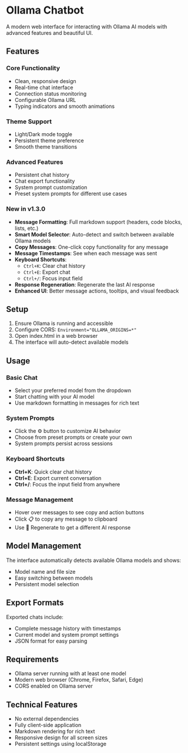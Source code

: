 # Ollama Chatbot

A modern web interface for interacting with Ollama AI models with advanced features and beautiful UI.

## Features

### Core Functionality
- Clean, responsive design
- Real-time chat interface
- Connection status monitoring
- Configurable Ollama URL
- Typing indicators and smooth animations

### Theme Support
- Light/Dark mode toggle
- Persistent theme preference
- Smooth theme transitions

### Advanced Features
- Persistent chat history
- Chat export functionality  
- System prompt customization
- Preset system prompts for different use cases

### New in v1.3.0
- **Message Formatting**: Full markdown support (headers, code blocks, lists, etc.)
- **Smart Model Selector**: Auto-detect and switch between available Ollama models
- **Copy Messages**: One-click copy functionality for any message
- **Message Timestamps**: See when each message was sent
- **Keyboard Shortcuts**: 
  - `Ctrl+K`: Clear chat history
  - `Ctrl+E`: Export chat
  - `Ctrl+/`: Focus input field
- **Response Regeneration**: Regenerate the last AI response
- **Enhanced UI**: Better message actions, tooltips, and visual feedback

## Setup
1. Ensure Ollama is running and accessible
2. Configure CORS: `Environment="OLLAMA_ORIGINS=*"`
3. Open index.html in a web browser
4. The interface will auto-detect available models

## Usage

### Basic Chat
- Select your preferred model from the dropdown
- Start chatting with your AI model
- Use markdown formatting in messages for rich text

### System Prompts
- Click the ⚙️ button to customize AI behavior
- Choose from preset prompts or create your own
- System prompts persist across sessions

### Keyboard Shortcuts
- **Ctrl+K**: Quick clear chat history
- **Ctrl+E**: Export current conversation
- **Ctrl+/**: Focus the input field from anywhere

### Message Management
- Hover over messages to see copy and action buttons
- Click 📋 to copy any message to clipboard
- Use 🔄 Regenerate to get a different AI response

## Model Management
The interface automatically detects available Ollama models and shows:
- Model name and file size
- Easy switching between models
- Persistent model selection

## Export Formats
Exported chats include:
- Complete message history with timestamps
- Current model and system prompt settings
- JSON format for easy parsing

## Requirements
- Ollama server running with at least one model
- Modern web browser (Chrome, Firefox, Safari, Edge)
- CORS enabled on Ollama server

## Technical Features
- No external dependencies
- Fully client-side application
- Markdown rendering for rich text
- Responsive design for all screen sizes
- Persistent settings using localStorage